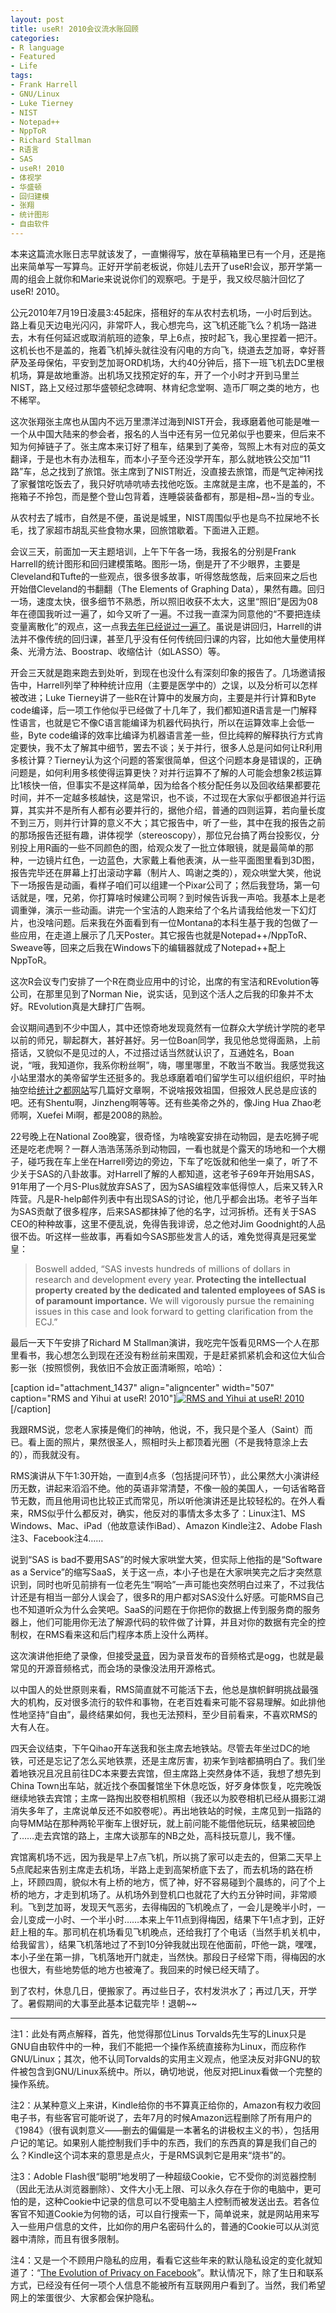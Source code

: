 ```yaml
---
layout: post
title: useR! 2010会议流水账回顾
categories:
- R language
- Featured
- Life
tags:
- Frank Harrell
- GNU/Linux
- Luke Tierney
- NIST
- Notepad++
- NppToR
- Richard Stallman
- R语言
- SAS
- useR! 2010
- 体视学
- 华盛顿
- 回归建模
- 张翔
- 统计图形
- 自由软件
---
```


本来这篇流水账日志早就该发了，一直懒得写，放在草稿箱里已有一个月，还是拖出来简单写一写算鸟。正好开学前老板说，你娃儿去开了useR!会议，那开学第一周的组会上就你和Marie来说说你们的观察吧。于是乎，我又绞尽脑汁回忆了useR! 2010。

公元2010年7月19日凌晨3:45起床，搭租好的车从农村去机场，一小时后到达。路上看见天边电光闪闪，非常吓人，我心想完鸟，这飞机还能飞么？机场一路进去，木有任何延迟或取消航班的迹象，早上6点，按时起飞，我心里捏着一把汗。这机长也不是盖的，拖着飞机掉头就往没有闪电的方向飞，绕道去芝加哥，幸好菩萨及圣母保佑，平安到芝加哥ORD机场，大约40分钟后，搭下一班飞机去DC里根机场，算是故地重游。出机场又找预定好的车，开了一个小时才开到马里兰NIST，路上又经过那华盛顿纪念碑啊、林肯纪念堂啊、造币厂啊之类的地方，也不稀罕。

这次张翔张主席也从国内不远万里漂洋过海到NIST开会，我琢磨着他可能是唯一一个从中国大陆来的参会者，报名的人当中还有另一位兄弟似乎也要来，但后来不知为何掉链子了。张主席本来订好了租车，结果到了美帝，驾照上木有对应的英文翻译，于是也木有办法租车，而本小子至今还没学开车，那么就地铁公交加“11路”车，总之找到了旅馆。张主席到了NIST附近，没直接去旅馆，而是气定神闲找了家餐馆吃饭去了，我只好吭哧吭哧去找他吃饭。主席就是主席，也不是盖的，不拖箱子不拎包，而是整个登山包背着，连睡袋装备都有，那是相~昂~当的专业。

从农村去了城市，自然是不便，虽说是城里，NIST周围似乎也是鸟不拉屎地不长毛，找了家超市胡乱买些食物水果，回旅馆歇着。下面进入正题。



会议三天，前面加一天主题培训，上午下午各一场，我报名的分别是Frank Harrell的统计图形和回归建模策略。图形一场，倒是开了不少眼界，主要是Cleveland和Tufte的一些观点，很多很多故事，听得悠哉悠哉，后来回来之后也开始借Cleveland的书翻翻（The Elements of Graphing Data），果然有趣。回归一场，速度太快，很多细节不熟悉，所以照旧收获不太大，这里“照旧”是因为08年在德国我听过一遍了，如今又听了一遍。不过我一直深为同意他的“不要把连续变量离散化”的观点，这一点我[去年已经说过一遍了](http://yihui.name/cn/2009/03/discretize-data-to-lose-information/)。虽说是讲回归，Harrell的讲法并不像传统的回归课，甚至几乎没有任何传统回归课的内容，比如他大量使用样条、光滑方法、Boostrap、收缩估计（如LASSO）等。

开会三天就是跑来跑去到处听，到现在也没什么有深刻印象的报告了。几场邀请报告中，Harrell列举了种种统计应用（主要是医学中的）之误，以及分析可以怎样被改进；Luke Tierney讲了一些R在计算中的发展方向，主要是并行计算和Byte code编译，后一项工作他似乎已经做了十几年了，我们都知道R语言是一门解释性语言，也就是它不像C语言能编译为机器代码执行，所以在运算效率上会低一些，Byte code编译的效率比编译为机器语言差一些，但比纯粹的解释执行方式肯定要快，我不太了解其中细节，罢去不谈；关于并行，很多人总是问如何让R利用多核计算？Tierney认为这个问题的答案很简单，但这个问题本身是错误的，正确问题是，如何利用多核使得运算更快？对并行运算不了解的人可能会想象2核运算比1核快一倍，但事实不是这样简单，因为给各个核分配任务以及回收结果都要花时间，并不一定越多核越快，这是常识，也不谈，不过现在大家似乎都很追并行运算，其实并不是所有人都有必要并行的，据他介绍，普通的四则运算，若向量长度不到三万，则并行计算的意义不大；其它报告中，听了一些，其中在我的报告之前的那场报告还挺有趣，讲体视学（stereoscopy），那位兄台搞了两台投影仪，分别投上用R画的一些不同颜色的图，给观众发了一批立体眼镜，就是最简单的那种，一边镜片红色，一边蓝色，大家戴上看他表演，从一些平面图里看到3D图，报告完毕还在屏幕上打出滚动字幕（制片人、鸣谢之类的），观众哄堂大笑，他说下一场报告是动画，看样子咱们可以组建一个Pixar公司了；然后我登场，第一句话就是，嘿，兄弟，你打算啥时候建公司啊？到时候告诉我一声哈。我基本上是老调重弹，演示一些动画。讲完一个宝洁的人跑来给了个名片请我给他发一下幻灯片，也没啥问题。后来我在外面看到有一位Montana的本科生基于我的包做了一些应用，在走道上展示了几天Poster。其它报告也就是Notepad++/NppToR、Sweave等，回来之后我在Windows下的编辑器就成了Notepad++配上NppToR。

这次R会议专门安排了一个R在商业应用中的讨论，出席的有宝洁和REvolution等公司，在那里见到了Norman Nie，说实话，见到这个活人之后我的印象并不太好。REvolution真是大肆打广告啊。

会议期间遇到不少中国人，其中还惊奇地发现竟然有一位群众大学统计学院的老早以前的师兄，聊起群大，甚好甚好。另一位Boan同学，我见他总觉得面熟，上前搭话，又貌似不是见过的人，不过搭过话当然就认识了，互通姓名，Boan说，“哦，我知道你，我系你粉丝啊”，嗨，哪里哪里，不敢当不敢当。我感觉我这小站里潜水的美帝留学生还挺多的。我总琢磨着咱们留学生可以组织组织，平时抽抽空给[统计之都网站](http://cos.name)写几篇好文章啊，不说啥报效祖国，但报效人民总是应该的吧。还有Shentu啊，Jinzheng啊等等。还有些美帝之外的，像Jing Hua Zhao老师啊，Xuefei Mi啊，都是2008的熟脸。

22号晚上在National Zoo晚宴，很奇怪，为啥晚宴安排在动物园，是去吃狮子呢还是吃老虎啊？一群人浩浩荡荡杀到动物园，一看也就是个露天的场地和一个大棚子，碰巧我在车上坐在Harrell旁边的旁边，下车了吃饭就和他坐一桌了，听了不少关于SAS的八卦故事。对Harrell了解的人都知道，这老爷子69年开始用SAS，91年用了一个月S-Plus就放弃SAS了，因为SAS编程效率低得惊人，后来又转入R阵营。凡是R-help邮件列表中有出现SAS的讨论，他几乎都会出场。老爷子当年为SAS贡献了很多程序，后来SAS都抹掉了他的名字，过河拆桥。还有关于SAS CEO的种种故事，这里不便乱说，免得告我诽谤，总之他对Jim Goodnight的人品很不齿。听这样一些故事，再看如今SAS那些发言人的话，难免觉得真是冠冕堂皇：


> Boswell added, “SAS invests hundreds of millions of dollars in research and development every year. **Protecting the intellectual property created by the dedicated and talented employees of SAS is of paramount importance.** We will vigorously pursue the remaining issues in this case and look forward to getting clarification from the ECJ.”


最后一天下午安排了Richard M Stallman演讲，我吃完午饭看见RMS一个人在那里看书，我心想怎么到现在还没有粉丝前来围观，于是赶紧抓紧机会和这位大仙合影一张（按照惯例，我依旧不会放正面清晰照，哈哈）：

[caption id="attachment_1437" align="aligncenter" width="507" caption="RMS and Yihui at useR! 2010"][![RMS and Yihui at useR! 2010](http://yihui.name/cn/wp-content/uploads/2010/07/rms-and-yihui-at-user.jpg)](http://yihui.name/cn/wp-content/uploads/2010/07/rms-and-yihui-at-user.jpg)[/caption]

我跟RMS说，您老人家揍是俺们的神呐，他说，不，我只是个圣人（Saint）而已。看上面的照片，果然很圣人，照相时头上都顶着光圈（不是我特意涂上去的），而我就没有。

RMS演讲从下午1:30开始，一直到4点多（包括提问环节），此公果然大小演讲经历无数，讲起来滔滔不绝。他的英语非常清楚，不像一般的美国人，一句话省略音节无数，而且他用词也比较正式而常见，所以听他演讲还是比较轻松的。在外人看来，RMS似乎什么都反对，确实，他反对的事情太多太多了：Linux注1、MS Windows、Mac、iPad（他故意读作iBad）、Amazon Kindle注2、Adobe Flash注3、Facebook注4……

说到“SAS is bad不要用SAS”的时候大家哄堂大笑，但实际上他指的是“Software as a Service”的缩写SaaS，关于这一点，本小子也是在大家哄笑完之后才突然意识到，同时也听见前排有一位老先生“啊哈”一声可能也突然明白过来了，不过我估计还是有相当一部分人误会了，很多R的用户都对SAS没什么好感。可能RMS自己也不知道听众为什么会笑吧。SaaS的问题在于你把你的数据上传到服务商的服务器上，他们可能用你无法了解源代码的软件做了计算，并且对你的数据有完全的控制权，在RMS看来这和后门程序本质上没什么两样。

这次演讲他拒绝了录像，但接受[录音](http://www.r-statistics.com/wp-content/uploads/podcasts/Richard%20Stallman%20speach%20at%20useR2010%20-%20Talk.ogg)，因为录音发布的音频格式是ogg，也就是最常见的开源音频格式，而会场的录像没法用开源格式。

以中国人的处世原则来看，RMS简直就不可能活下去，他总是旗帜鲜明挑战最强大的机构，反对很多流行的软件和事物，在老百姓看来可能不容易理解。如此排他性地坚持“自由”，最终结果如何，我也无法预料，至少目前看来，不喜欢RMS的大有人在。

四天会议结束，下午Qihao开车送我和张主席去地铁站。尽管去年坐过DC的地铁，可还是忘记了怎么买地铁票，还是主席厉害，初来乍到啥都搞明白了。我们坐着地铁况且况且前往DC本来要去宾馆，但主席路上突然身体不适，我想了想先到China Town出车站，就近找个泰国餐馆坐下休息吃饭，好歹身体恢复，吃完晚饭继续地铁去宾馆；主席一路掏出胶卷相机照相（我还以为胶卷相机已经从摄影江湖消失多年了，主席说单反还不如胶卷呢）。再出地铁站的时候，主席见到一指路的向导MM站在那种两轮平衡车上很好玩，就上前问能不能借他玩玩，结果被回绝了……走去宾馆的路上，主席大谈那车的NB之处，高科技玩意儿，我不懂。

宾馆离机场不远，因为我是早上7点飞机，所以挑了家可以走去的，但第二天早上5点爬起来告别主席走去机场，半路上走到高架桥底下去了，而去机场的路在桥上，环顾四周，貌似木有上桥的地方，慌了神，好不容易碰到个晨练的，问了个上桥的地方，才走到机场了。从机场外到登机口也就花了大约五分钟时间，非常顺利。飞到芝加哥，发现天气恶劣，去得梅因的飞机晚点了，一会儿是晚半小时，一会儿变成一小时、一个半小时……本来上午11点到得梅因，结果下午1点才到，正好赶上租的车。那司机在机场看见飞机晚点，还给我打了个电话（当然手机关机中，给我留言），结果飞机落地过了不到10分钟我就出现在他面前，吓他一跳，嘿嘿，本小子坐在第一排，飞机落地开门就走，当然快。那段日子经常下雨，得梅因的水也很大，有些地势低的地方也被淹了。我回来的时候已经天晴了。

到了农村，休息几日，便搬家了。再过些日子，农村发洪水了；再过几天，开学了。暑假期间的大事至此基本记载完毕！退朝~~

------------------------------
注1：此处有两点解释，首先，他觉得那位Linus Torvalds先生写的Linux只是GNU自由软件中的一种，我们不能把一个操作系统直接称为Linux，而应称作GNU/Linux；其次，他不认同Torvalds的实用主义观点，他坚决反对非GNU的软件被包含到GNU/Linux系统中。所以，确切地说，他反对把Linux看做一个完整的操作系统。

注2：从某种意义上来讲，Kindle给你的书不算真正给你的，Amazon有权力收回电子书，有些客官可能听说了，去年7月的时候Amazon远程删除了所有用户的《1984》（很有讽刺意义——删去的偏偏是一本著名的讲极权主义的书），包括用户记的笔记。如果别人能控制我们手中的东西，我们的东西真的算是我们自己的么？Kindle这个词本来的意思是点火，于是RMS讽刺它是用来“烧书”的。

注3：Adoble Flash很“聪明”地发明了一种超级Cookie，它不受你的浏览器控制（因此无法从浏览器删除）、文件大小无上限、可以永久存在于你的电脑中，更可怕的是，这种Cookie中记录的信息可以不受电脑主人控制而被发送出去。若各位客官不知道Cookie为何物的话，可以自行搜索一下，简单说来，就是网站用来写入一些用户信息的文件，比如你的用户名密码什么的，普通的Cookie可以从浏览器中清除，而且有很多限制。

注4：又是一个不顾用户隐私的应用，看看它这些年来的默认隐私设定的变化就知道了：“[The Evolution of Privacy on Facebook](http://mattmckeon.com/facebook-privacy/)”。默认情况下，除了生日和联系方式，已经没有任何一项个人信息不能被所有互联网用户看到了。当然，我们希望网上的笨蛋很少、大家都会保护隐私。
